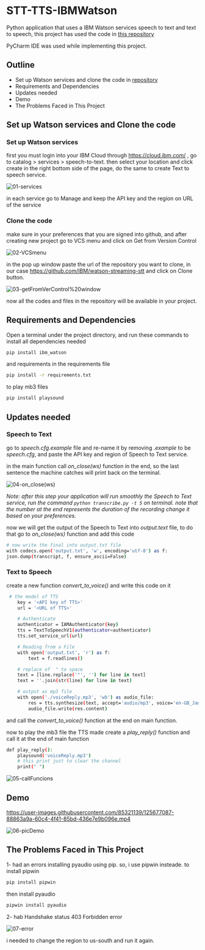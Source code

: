 # STT-TTS-IBMWatson

Python application that uses a IBM Watson services speech to text and text to speech, this project has used the code in [this repository](https://github.com/IBM/watson-streaming-stt)


PyCharm IDE was used while implementing this project.

## Outline

- Set up Watson services and clone the code in [repository](https://github.com/IBM/watson-streaming-stt)
- Requirements and Dependencies
- Updates needed 
- Demo
- The Problems Faced in This Project


## Set up Watson services and Clone the code


### Set up Watson services


first you must login into your IBM Cloud through https://cloud.ibm.com/ , go to catalog > services > speech-to-text. then select your location and click create in the right bottom side of the page, do the same to create Text to speech service.


![01-services](https://github.com/AlolyanRoaa/STT-TTS-IBMWatson/blob/main/images/01-services.PNG)


in each service go to Manage and keep the API key and the region on URL of the service


### Clone the code


make sure in your preferences that you are signed into github, and after creating new project go to VCS menu and click on Get from Version Control


![02-VCSmenu](https://github.com/AlolyanRoaa/STT-TTS-IBMWatson/blob/main/images/02-VCSmenu.png)


in the pop up window paste the url of the repository you want to clone, in our case https://github.com/IBM/watson-streaming-stt and click on Clone button.


![03-getFromVerControl%20window](https://github.com/AlolyanRoaa/STT-TTS-IBMWatson/blob/main/images/03-getFromVerControl%20window.PNG)


now all the codes and files in the repository will be available in your project.


## Requirements and Dependencies


Open a terminal under the project directory, and run these commands to install all dependencies needed

```bash
pip install ibm_watson
```

and requirements in the requirements file


```bash
pip install -r requirements.txt
```

to play mb3 files


```bash
pip install playsound
```

## Updates needed


### Speech to Text


go to *speech.cfg.example* file and re-name it by removing *.example* to be *speech.cfg*, and paste the API key and region of Speech to Text service.


in the main function call *on_close(ws)* function in the end, so the last sentence the machine catches will print back on the terminal. 


![04-on_close(ws)](https://github.com/AlolyanRoaa/STT-TTS-IBMWatson/blob/main/images/04-on_close(ws).PNG)


*Note: after this step your application will run smoothly the Speech to Text service, run the command `python transcribe.py -t 5` on terminal. note that the number at the end represents the duration of the recording change it based on your preferences.*


now we will get the output of the Speech to Text into *output.text* file, to do that go to *on_close(ws)* function and add this code


```bash
# now write the final into output.txt file
with codecs.open('output.txt', 'w', encoding='utf-8') as f:
json.dump(transcript, f, ensure_ascii=False)
```


### Text to Speech


create a new function *convert_to_voice()* and write this code on it


```bash
 # the model of TTS
    key = '<API key of TTS>'
    url = '<URL of TTS>'

    # Authenticate
    authenticator = IAMAuthenticator(key)
    tts = TextToSpeechV1(authenticator=authenticator)
    tts.set_service_url(url)

    # Reading from a File
    with open('output.txt', 'r') as f:
        text = f.readlines()

    # replace of  " to space
    text = [line.replace('"', '') for line in text]
    text = ''.join(str(line) for line in text)

    # output as mp3 file
    with open('./voiceReply.mp3', 'wb') as audio_file:
        res = tts.synthesize(text, accept='audio/mp3', voice='en-GB_JamesV3Voice').get_result()
        audio_file.write(res.content)
```

and call the *convert_to_voice()* function at the end on main function.


now to play the mb3 file the TTS made create a *play_reply()* function and call it at the end of main function


```bash
def play_reply():
    playsound('voiceReply.mp3')
    # this print just to clear the channel
    print(" ")
```

![05-callFuncions](https://github.com/AlolyanRoaa/STT-TTS-IBMWatson/blob/main/images/05-callFuncions.PNG)

## Demo


https://user-images.githubusercontent.com/85321139/125677087-88863a9a-60c4-4f41-85bd-436e7e9b096e.mp4


![06-picDemo](https://github.com/AlolyanRoaa/STT-TTS-IBMWatson/blob/main/images/06-picDemo.PNG)


## The Problems Faced in This Project


1- had an errors installing pyaudio using pip. so, i use pipwin insteade. to install pipwin 


```bash
pip install pipwin
```


then install pyaudio


```bash
pipwin install pyaudio
```

2- hab Handshake status 403 Forbidden error


![07-error](https://github.com/AlolyanRoaa/STT-TTS-IBMWatson/blob/main/images/07-error.PNG)


i needed to change the region to us-south and run it again.


